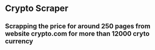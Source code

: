 <h1>
Crypto Scraper
</h1>
<h2>
Scrapping the price for around 250 pages from website crypto.com for more than 12000 cryto currency
</h2>